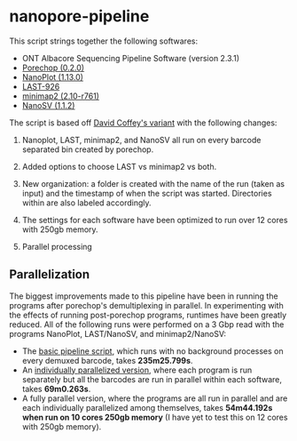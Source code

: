 # nanopore-pipeline

This script strings together the following softwares:

- ONT Albacore Sequencing Pipeline Software (version 2.3.1)
- [Porechop (0.2.0)](https://github.com/rrwick/Porechop)
- [NanoPlot (1.13.0)](https://github.com/wdecoster/NanoPlot)
- [LAST-926](http://last.cbrc.jp/)
- [minimap2 (2.10-r761)](https://github.com/lh3/minimap2)
- [NanoSV (1.1.2)](https://github.com/mroosmalen/nanosv)

The script is based off [David Coffey's variant](https://github.com/davidcoffey/MinION) with the following changes:

1. Nanoplot, LAST, minimap2, and NanoSV all run on every barcode separated bin created by porechop.

2. Added options to choose LAST vs minimap2 vs both.

3. New organization: a folder is created with the name of the run (taken as input) and the timestamp of when the script was started. Directories within are also labeled accordingly.

4. The settings for each software have been optimized to run over 12 cores with 250gb memory.

5. Parallel processing

## Parallelization

The biggest improvements made to this pipeline have been in running the programs after porechop's demultiplexing in parallel. In experimenting with the effects of running post-porechop programs, runtimes have been greatly reduced. All of the following runs were performed on a 3 Gbp read with the programs NanoPlot, LAST/NanoSV, and minimap2/NanoSV:

- The [basic pipeline script](https://github.com/shishir-reddy/nanopore-pipeline/blob/master/Rhino%20Mirror/scripts/script_sv_barcode_separated_v2.sh), which runs with no background processes on every demuxed barcode, takes **235m25.799s**.
- An [individually parallelized version](https://github.com/shishir-reddy/nanopore-pipeline/blob/master/Rhino%20Mirror/scripts/script_sv_parallelized_v1.1.sh), where each program is run separately but all the barcodes are run in parallel within each software, takes **69m0.263s**.
- A fully parallel version, where the programs are all run in parallel and are each individually parallelized among themselves, takes **54m44.192s when run on 10 cores 250gb memory** (I have yet to test this on 12 cores with 250gb memory).
